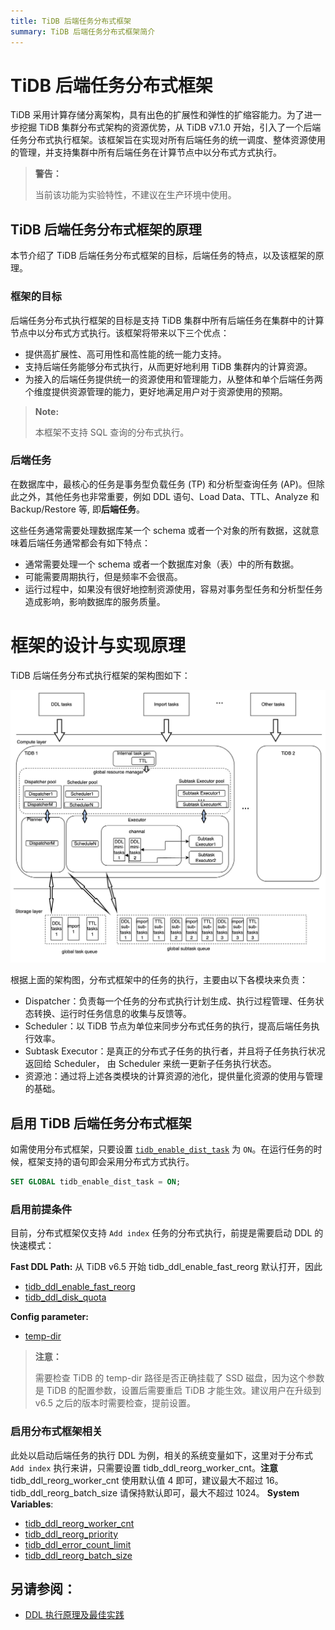 ```yaml
---
title: TiDB 后端任务分布式框架
summary: TiDB 后端任务分布式框架简介
---
```


# TiDB 后端任务分布式框架

TiDB 采用计算存储分离架构，具有出色的扩展性和弹性的扩缩容能力。为了进一步挖掘 TiDB 集群分布式架构的资源优势，从 TiDB v7.1.0 开始，引入了一个后端任务分布式执行框架。该框架旨在实现对所有后端任务的统一调度、整体资源使用的管理，并支持集群中所有后端任务在计算节点中以分布式方式执行。

> **警告：**
>
> 当前该功能为实验特性，不建议在生产环境中使用。

## TiDB 后端任务分布式框架的原理

本节介绍了 TiDB 后端任务分布式框架的目标，后端任务的特点，以及该框架的原理。

### 框架的目标

后端任务分布式执行框架的目标是支持 TiDB 集群中所有后端任务在集群中的计算节点中以分布式方式执行。该框架将带来以下三个优点：

- 提供高扩展性、高可用性和高性能的统一能力支持。
- 支持后端任务能够分布式执行，从而更好地利用 TiDB 集群内的计算资源。
- 为接入的后端任务提供统一的资源使用和管理能力，从整体和单个后端任务两个维度提供资源管理的能力，更好地满足用户对于资源使用的预期。

> **Note:**
>
> 本框架不支持 SQL 查询的分布式执行。

### 后端任务

在数据库中，最核心的任务是事务型负载任务 (TP) 和分析型查询任务 (AP)。但除此之外，其他任务也非常重要，例如 DDL 语句、Load Data、TTL、Analyze 和 Backup/Restore 等, 即**后端任务**。

这些任务通常需要处理数据库某一个 schema 或者一个对象的所有数据，这就意味着后端任务通常都会有如下特点：

- 通常需要处理一个 schema 或者一个数据库对象（表）中的所有数据。
- 可能需要周期执行，但是频率不会很高。
- 运行过程中，如果没有很好地控制资源使用，容易对事务型任务和分析型任务造成影响，影响数据库的服务质量。

# 框架的设计与实现原理

TiDB 后端任务分布式执行框架的架构图如下：

![后端任务分布式执行框架的架构](/media/dist-task/dist-task-architect.jpg)

根据上面的架构图，分布式框架中的任务的执行，主要由以下各模块来负责：

- Dispatcher：负责每一个任务的分布式执行计划生成、执行过程管理、任务状态转换、运行时任务信息的收集与反馈等。
- Scheduler：以 TiDB 节点为单位来同步分布式任务的执行，提高后端任务执行效率。
- Subtask Executor：是真正的分布式子任务的执行者，并且将子任务执行状况返回给 Scheduler， 由 Scheduler 来统一更新子任务执行状态。
- 资源池：通过将上述各类模块的计算资源的池化，提供量化资源的使用与管理的基础。

## 启用 TiDB 后端任务分布式框架

如需使用分布式框架，只要设置 [`tidb_enable_dist_task`](/system-variables.md#tidb_enable_dist_task) 为 `ON`。在运行任务的时候，框架支持的语句即会采用分布式方式执行。

```sql
SET GLOBAL tidb_enable_dist_task = ON;
```

### 启用前提条件

目前，分布式框架仅支持 `Add index` 任务的分布式执行，前提是需要启动 DDL 的快速模式：

**Fast DDL Path:**
从 TiDB v6.5 开始 tidb_ddl_enable_fast_reorg 默认打开，因此 
* [tidb_ddl_enable_fast_reorg](https://docs.pingcap.com/tidb/stable/system-variables#tidb_ddl_enable_fast_reorg-new-in-v630)
* [tidb_ddl_disk_quota](https://docs.pingcap.com/tidb/stable/system-variables#tidb_ddl_disk_quota-new-in-v630)

**Config parameter:**

* [temp-dir](https://docs.pingcap.com/tidb/stable/tidb-configuration-file#temp-dir-new-in-v630)

> **注意：**
>
> 需要检查 TiDB 的 temp-dir 路径是否正确挂载了 SSD 磁盘，因为这个参数是 TiDB 的配置参数，设置后需要重启 TiDB 才能生效。建议用户在升级到 v6.5 之后的版本时需要检查，提前设置。

### 启用分布式框架相关

此处以启动后端任务的执行 DDL 为例，相关的系统变量如下，这里对于分布式 `Add index` 执行来讲，只需要设置 tidb_ddl_reorg_worker_cnt。**注意** tidb_ddl_reorg_worker_cnt 使用默认值 4 即可，建议最大不超过 16。
tidb_ddl_reorg_batch_size 请保持默认即可，最大不超过 1024。
**System Variables**:

* [tidb_ddl_reorg_worker_cnt](https://docs.pingcap.com/tidb/stable/system-variables#tidb_ddl_reorg_worker_cnt)
* [tidb_ddl_reorg_priority](https://docs.pingcap.com/tidb/stable/system-variables#tidb_ddl_reorg_priority)
* [tidb_ddl_error_count_limit](https://docs.pingcap.com/tidb/stable/system-variables#tidb_ddl_error_count_limit)
* [tidb_ddl_reorg_batch_size](https://docs.pingcap.com/tidb/stable/system-variables#tidb_ddl_reorg_batch_size)

## 另请参阅：

* [DDL 执行原理及最佳实践](/ddl-introduction.md)
